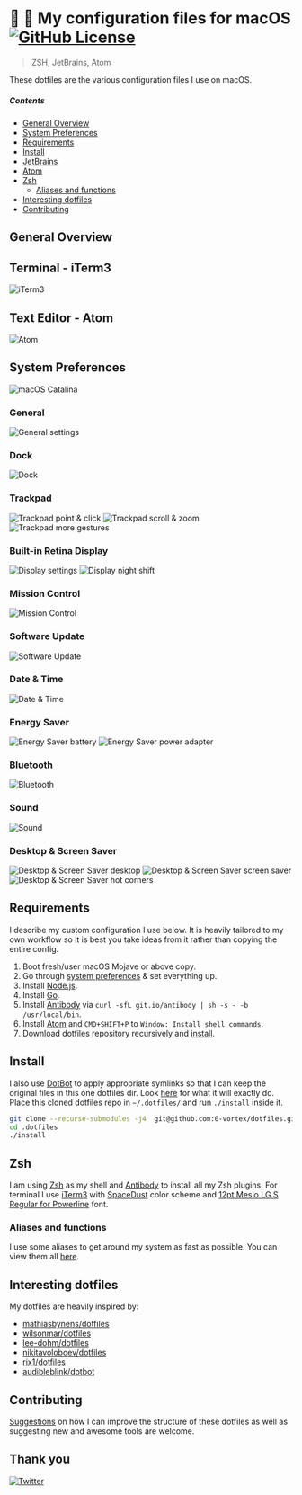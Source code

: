 # :rocket: :construction: My configuration files for macOS [![GitHub License](https://img.shields.io/github/license/0-vortex/vortex.name.svg)](https://github.com/0-vortex/vortex.name/blob/master/LICENSE)  

> ZSH, JetBrains, Atom

These dotfiles are the various configuration files I use on macOS.

##### Contents

- [General Overview](#general-overview)
- [System Preferences](#system-preferences)
- [Requirements](#requirements)
- [Install](#install)
- [JetBrains](#jetbrains)
- [Atom](#atom)
- [Zsh](#zsh)
  - [Aliases and functions](#aliases-and-functions)
- [Interesting dotfiles](#interesting-dotfiles)
- [Contributing](#contributing)

## General Overview

## Terminal - iTerm3

![iTerm3](static/iterm.png)

## Text Editor - Atom

![Atom](static/atom.png)

## System Preferences

![macOS Catalina](static/preferences/macos-catalina.png)

### General

![General settings](static/preferences/general.png)

### Dock

![Dock](static/preferences/dock.png)

### Trackpad

![Trackpad point & click](static/preferences/trackpad-1-point-and-click.png)
![Trackpad scroll & zoom](static/preferences/trackpad-2-scroll-and-zoom.png)
![Trackpad more gestures](static/preferences/trackpad-3-more-gestures.png)

### Built-in Retina Display

![Display settings](static/preferences/displays-1-display.png)
![Display night shift](static/preferences/displays-2-night-shift.png)

### Mission Control

![Mission Control](static/preferences/mission-control.png)

### Software Update

![Software Update](static/preferences/software-update.png)

### Date & Time

![Date & Time](static/preferences/date-and-time.png)

### Energy Saver

![Energy Saver battery](static/preferences/energy-saver-1-battery.png)
![Energy Saver power adapter](static/preferences/energy-saver-1-power-adapter.png)

### Bluetooth

![Bluetooth](static/preferences/bluetooth.png)

### Sound

![Sound](static/preferences/sound.png)

### Desktop & Screen Saver

![Desktop & Screen Saver desktop](static/preferences/desktop-and-screensaver-1-desktop.png)
![Desktop & Screen Saver screen saver](static/preferences/desktop-and-screensaver-2-screen-saver.png)
![Desktop & Screen Saver hot corners](static/preferences/desktop-and-screensaver-3-hot-corners.png)

## Requirements

I describe my custom configuration I use below. It is heavily tailored to my own workflow so it is best you take ideas from it rather than copying the entire config.

1. Boot fresh/user macOS Mojave or above copy.
2. Go through [system preferences](#system-preferences) & set everything up.
3. Install [Node.js](https://nodejs.org/en/).
4. Install [Go](https://golang.org/dl/).
5. Install [Antibody](http://getantibody.github.io/) via ``curl -sfL git.io/antibody | sh -s - -b /usr/local/bin``.
6. Install [Atom](http://atom.io) and ``CMD+SHIFT+P`` to ``Window: Install shell commands``.
7. Download dotfiles repository recursively and [install](#install).

## Install

I also use [DotBot](https://github.com/anishathalye/dotbot) to apply appropriate symlinks so that I can keep the original files in this one dotfiles dir. Look [here](https://raw.githubusercontent.com/0-vortex/dotfiles/master/.install.conf.yaml) for what it will exactly do. Place this cloned dotfiles repo in `~/.dotfiles/` and run `./install` inside it.

```bash
git clone --recurse-submodules -j4  git@github.com:0-vortex/dotfiles.git .dotfiles
cd .dotfiles
./install
```

## Zsh

I am using [Zsh](http://www.zsh.org) as my shell and [Antibody](https://github.com/getantibody/antibody) to install all my Zsh plugins. For terminal I use [iTerm3](https://www.iterm2.com) with [SpaceDust](https://raw.githubusercontent.com/mbadolato/iTerm2-Color-Schemes/master/schemes/Spacedust.itermcolors) color scheme and [12pt Meslo LG S Regular for Powerline](https://github.com/powerline/fonts/tree/master/Meslo%20Slashed) font.

### Aliases and functions

I use some aliases to get around my system as fast as possible. You can view them all [here](zsh/alias.zsh).

## Interesting dotfiles

My dotfiles are heavily inspired by:

- [mathiasbynens/dotfiles](https://github.com/mathiasbynens/dotfiles)
- [wilsonmar/dotfiles](https://wilsonmar.github.io/dotfiles/#launchpad-dashboard)
- [lee-dohm/dotfiles](https://github.com/lee-dohm/dotfiles)
- [nikitavoloboev/dotfiles](https://github.com/nikitavoloboev/dotfiles)
- [rix1/dotfiles](https://github.com/rix1/dotfiles)
- [audibleblink/dotbot](https://github.com/audibleblink/dotbot)

## Contributing

[Suggestions](../../issues/) on how I can improve the structure of these dotfiles as well as suggesting new and awesome tools are welcome.

## Thank you

[![Twitter](https://bit.ly/2K9PC8q)](https://twitter.com/0_vortex)
